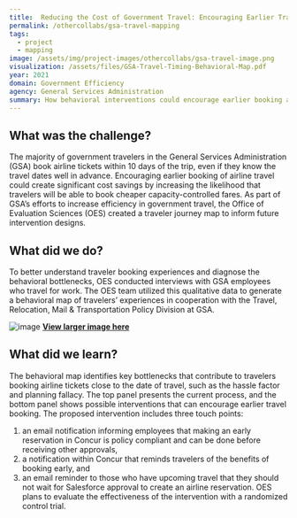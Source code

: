 ```yaml
---
title:  Reducing the Cost of Government Travel: Encouraging Earlier Travel Booking 
permalink: /othercollabs/gsa-travel-mapping
tags:
  - project 
  - mapping
image: /assets/img/project-images/othercollabs/gsa-travel-image.png
visualization: /assets/files/GSA-Travel-Timing-Behavioral-Map.pdf
year: 2021
domain: Government Efficiency
agency: General Services Administration
summary: How behavioral interventions could encourage earlier booking and generate government-wide cost savings 
---
```

## What was the challenge?
The majority of government travelers in the General Services Administration (GSA) book airline tickets within 10 days of the trip, even if they know the travel dates well in advance. Encouraging earlier booking of airline travel could create significant cost savings by increasing the likelihood that travelers will be able to book cheaper capacity-controlled fares. As part of GSA’s efforts to increase efficiency in government travel, the Office of Evaluation Sciences (OES) created a traveler journey map to inform future intervention designs.

## What did we do?
To better understand traveler booking experiences and diagnose the behavioral bottlenecks, OES conducted interviews with GSA employees who travel for work.  The OES team utilized this qualitative data to generate a behavioral map of travelers’ experiences in cooperation with the Travel, Relocation, Mail & Transportation Policy Division at GSA.

![image]({{site.baseurl}}/assets/img/project-images/othercollabs/GSA-Travel-Timing-Behavioral-Map.jpg)
<a href="https://oes.gsa.gov/assets/files/GSA-Travel-Timing-Behavioral-Map.pdf">**View larger image here**</a>

## What did we learn?
The behavioral map identifies key bottlenecks that contribute to travelers booking airline tickets close to the date of travel, such as the hassle factor and planning fallacy. The top panel presents the current process, and the bottom panel shows possible interventions that can encourage earlier travel booking. The proposed intervention includes three touch points: 
1. an email notification informing employees that making an early reservation in Concur is policy compliant and can be done before receiving other approvals, 
2. a notification within Concur that reminds travelers of the benefits of booking early, and 
3. an email reminder to those who have upcoming travel that they should not wait for Salesforce approval to create an airline reservation. 
OES plans to evaluate the effectiveness of the intervention with a randomized control trial.




